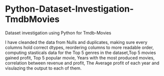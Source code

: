 # Python-Dataset-Investigation-TmdbMovies

Dataset investigation using Python for Tmdb-Movies

I have cleanded the data from Nulls and duplicates, making sure every columns hold correct dtypes, reordering columns to more readable order, computing stasticals data for the Top 5 genres in the dataset,Top 5 movies gained profit, Top 5 popular movie, Years with the most produced movies, correlation between revenue and profit, The Average profit of each year and visulazing the output to each of them.
